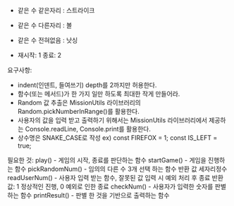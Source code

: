 - 같은 수 같은자리 : 스트라이크
- 같은 수 다른자리 : 볼
- 같은 수 전혀없음 : 낫싱

- 재시작: 1 종료: 2

요구사항:
- indent(인덴트, 들여쓰기) depth를 2까지만 허용한다.
- 함수(또는 메서드)가 한 가지 일만 하도록 최대한 작게 만들어라.
- Random 값 추출은 MissionUtils 라이브러리의 Random.pickNumberInRange()를 활용한다.
- 사용자의 값을 입력 받고 출력하기 위해서는 MissionUtils 라이브러리에서 제공하는 Console.readLine, Console.print를 활용한다.
- 상수명은 SNAKE_CASE로 작성
ex) const FIREFOX = 1;
const IS_LEFT = true;

필요한 것:
play() - 게임의 시작, 종료를 판단하는 함수
startGame() - 게임을 진행하는 함수
pickRandomNum() - 임의의 다른 수 3개 선택 하는 함수
반환 값 세자리정수 
readUserNum() - 사용자 입력 받는 함수, 잘못된 값 입력 시 예외 처리 후 종료
반환 값: 1 정상적인 진행, 0 예외로 인한 종료
checkNum() - 사용자가 입력한 숫자를 판별하는 함수
printResult() - 판별 한 것을 기반으로 출력하는 함수